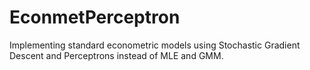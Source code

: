 # EconmetPerceptron
Implementing standard econometric models using Stochastic Gradient Descent and Perceptrons instead of MLE and GMM.
